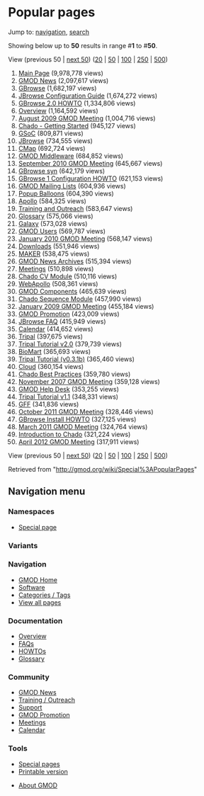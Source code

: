 <div id="mw-page-base" class="noprint">

</div>

<div id="mw-head-base" class="noprint">

</div>

<div id="content" class="mw-body" role="main">

<span id="top"></span>

<div id="mw-js-message" style="display:none;">

</div>



# <span dir="auto">Popular pages</span>

<div id="bodyContent">

<div id="contentSub">

</div>

<div id="jump-to-nav" class="mw-jump">

Jump to: [navigation](#mw-navigation), [search](#p-search)

</div>

<div id="mw-content-text">

<div class="mw-spcontent">

Showing below up to **50** results in range \#**1** to \#**50**.

View (previous 50 \| <a
href="/mediawiki/index.php?title=Special%3APopularPages&amp;limit=50&amp;offset=50"
class="mw-nextlink" title="Next 50 results">next 50</a>) (<a
href="/mediawiki/index.php?title=Special%3APopularPages&amp;limit=20&amp;offset=0"
class="mw-numlink" title="Show 20 results per page">20</a> \| <a
href="/mediawiki/index.php?title=Special%3APopularPages&amp;limit=50&amp;offset=0"
class="mw-numlink" title="Show 50 results per page">50</a> \| <a
href="/mediawiki/index.php?title=Special%3APopularPages&amp;limit=100&amp;offset=0"
class="mw-numlink" title="Show 100 results per page">100</a> \| <a
href="/mediawiki/index.php?title=Special%3APopularPages&amp;limit=250&amp;offset=0"
class="mw-numlink" title="Show 250 results per page">250</a> \| <a
href="/mediawiki/index.php?title=Special%3APopularPages&amp;limit=500&amp;offset=0"
class="mw-numlink" title="Show 500 results per page">500</a>)

1.  [Main Page](/wiki/Main_Page "Main Page")‏‎ (9,978,778 views)
2.  [GMOD News](/wiki/GMOD_News "GMOD News")‏‎ (2,097,617 views)
3.  [GBrowse](/wiki/GBrowse "GBrowse")‏‎ (1,682,197 views)
4.  [JBrowse Configuration
    Guide](/wiki/JBrowse_Configuration_Guide "JBrowse Configuration Guide")‏‎
    (1,674,272 views)
5.  [GBrowse 2.0 HOWTO](/wiki/GBrowse_2.0_HOWTO "GBrowse 2.0 HOWTO")‏‎
    (1,334,806 views)
6.  [Overview](/wiki/Overview "Overview")‏‎ (1,164,592 views)
7.  [August 2009 GMOD
    Meeting](/wiki/August_2009_GMOD_Meeting "August 2009 GMOD Meeting")‏‎
    (1,004,716 views)
8.  [Chado - Getting
    Started](/wiki/Chado_-_Getting_Started "Chado - Getting Started")‏‎
    (945,127 views)
9.  [GSoC](/wiki/GSoC "GSoC")‏‎ (809,871 views)
10. [JBrowse](/wiki/JBrowse "JBrowse")‏‎ (734,555 views)
11. [CMap](/wiki/CMap "CMap")‏‎ (692,724 views)
12. [GMOD Middleware](/wiki/GMOD_Middleware "GMOD Middleware")‏‎ (684,852
    views)
13. [September 2010 GMOD
    Meeting](/wiki/September_2010_GMOD_Meeting "September 2010 GMOD Meeting")‏‎
    (645,667 views)
14. [GBrowse syn](/wiki/GBrowse_syn "GBrowse syn")‏‎ (642,179 views)
15. [GBrowse 1 Configuration
    HOWTO](/wiki/GBrowse_1_Configuration_HOWTO "GBrowse 1 Configuration HOWTO")‏‎
    (621,153 views)
16. [GMOD Mailing Lists](/wiki/GMOD_Mailing_Lists "GMOD Mailing Lists")‏‎
    (604,936 views)
17. [Popup Balloons](/wiki/Popup_Balloons "Popup Balloons")‏‎ (604,390
    views)
18. [Apollo](/wiki/Apollo "Apollo")‏‎ (584,325 views)
19. [Training and
    Outreach](/wiki/Training_and_Outreach "Training and Outreach")‏‎
    (583,647 views)
20. [Glossary](/wiki/Glossary "Glossary")‏‎ (575,066 views)
21. [Galaxy](/wiki/Galaxy "Galaxy")‏‎ (573,028 views)
22. [GMOD Users](/wiki/GMOD_Users "GMOD Users")‏‎ (569,787 views)
23. [January 2010 GMOD
    Meeting](/wiki/January_2010_GMOD_Meeting "January 2010 GMOD Meeting")‏‎
    (568,147 views)
24. [Downloads](/wiki/Downloads "Downloads")‏‎ (551,946 views)
25. [MAKER](/wiki/MAKER "MAKER")‏‎ (538,475 views)
26. [GMOD News Archives](/wiki/GMOD_News_Archives "GMOD News Archives")‏‎
    (515,394 views)
27. [Meetings](/wiki/Meetings "Meetings")‏‎ (510,898 views)
28. [Chado CV Module](/wiki/Chado_CV_Module "Chado CV Module")‏‎ (510,116
    views)
29. [WebApollo](/wiki/WebApollo "WebApollo")‏‎ (508,361 views)
30. [GMOD Components](/wiki/GMOD_Components "GMOD Components")‏‎ (465,639
    views)
31. [Chado Sequence
    Module](/wiki/Chado_Sequence_Module "Chado Sequence Module")‏‎
    (457,990 views)
32. [January 2009 GMOD
    Meeting](/wiki/January_2009_GMOD_Meeting "January 2009 GMOD Meeting")‏‎
    (455,184 views)
33. [GMOD Promotion](/wiki/GMOD_Promotion "GMOD Promotion")‏‎ (423,009
    views)
34. [JBrowse FAQ](/wiki/JBrowse_FAQ "JBrowse FAQ")‏‎ (415,949 views)
35. [Calendar](/wiki/Calendar "Calendar")‏‎ (414,652 views)
36. [Tripal](/wiki/Tripal "Tripal")‏‎ (397,675 views)
37. [Tripal Tutorial
    v2.0](/wiki/Tripal_Tutorial_v2.0 "Tripal Tutorial v2.0")‏‎ (379,739
    views)
38. [BioMart](/wiki/BioMart "BioMart")‏‎ (365,693 views)
39. [Tripal Tutorial
    (v0.3.1b)](/wiki/Tripal_Tutorial_(v0.3.1b) "Tripal Tutorial (v0.3.1b)")‏‎
    (365,460 views)
40. [Cloud](/wiki/Cloud "Cloud")‏‎ (360,154 views)
41. [Chado Best
    Practices](/wiki/Chado_Best_Practices "Chado Best Practices")‏‎
    (359,780 views)
42. [November 2007 GMOD
    Meeting](/wiki/November_2007_GMOD_Meeting "November 2007 GMOD Meeting")‏‎
    (359,128 views)
43. [GMOD Help Desk](/wiki/GMOD_Help_Desk "GMOD Help Desk")‏‎ (353,255
    views)
44. [Tripal Tutorial
    v1.1](/wiki/Tripal_Tutorial_v1.1 "Tripal Tutorial v1.1")‏‎ (348,331
    views)
45. [GFF](/wiki/GFF "GFF")‏‎ (341,836 views)
46. [October 2011 GMOD
    Meeting](/wiki/October_2011_GMOD_Meeting "October 2011 GMOD Meeting")‏‎
    (328,446 views)
47. [GBrowse Install
    HOWTO](/wiki/GBrowse_Install_HOWTO "GBrowse Install HOWTO")‏‎ (327,125
    views)
48. [March 2011 GMOD
    Meeting](/wiki/March_2011_GMOD_Meeting "March 2011 GMOD Meeting")‏‎
    (324,764 views)
49. [Introduction to
    Chado](/wiki/Introduction_to_Chado "Introduction to Chado")‏‎ (321,224
    views)
50. [April 2012 GMOD
    Meeting](/wiki/April_2012_GMOD_Meeting "April 2012 GMOD Meeting")‏‎
    (317,911 views)

View (previous 50 \| <a
href="/mediawiki/index.php?title=Special%3APopularPages&amp;limit=50&amp;offset=50"
class="mw-nextlink" title="Next 50 results">next 50</a>) (<a
href="/mediawiki/index.php?title=Special%3APopularPages&amp;limit=20&amp;offset=0"
class="mw-numlink" title="Show 20 results per page">20</a> \| <a
href="/mediawiki/index.php?title=Special%3APopularPages&amp;limit=50&amp;offset=0"
class="mw-numlink" title="Show 50 results per page">50</a> \| <a
href="/mediawiki/index.php?title=Special%3APopularPages&amp;limit=100&amp;offset=0"
class="mw-numlink" title="Show 100 results per page">100</a> \| <a
href="/mediawiki/index.php?title=Special%3APopularPages&amp;limit=250&amp;offset=0"
class="mw-numlink" title="Show 250 results per page">250</a> \| <a
href="/mediawiki/index.php?title=Special%3APopularPages&amp;limit=500&amp;offset=0"
class="mw-numlink" title="Show 500 results per page">500</a>)

</div>

</div>

<div class="printfooter">

Retrieved from "<http://gmod.org/wiki/Special%3APopularPages>"

</div>

<div id="catlinks" class="catlinks catlinks-allhidden">

</div>

<div class="visualClear">

</div>

</div>

</div>

<div id="mw-navigation">

## Navigation menu

<div id="mw-head">



<div id="left-navigation">

<div id="p-namespaces" class="vectorTabs" role="navigation"
aria-labelledby="p-namespaces-label">

### Namespaces

- <span id="ca-nstab-special">[Special
  page](/wiki/Special%3APopularPages "This is a special page, you cannot edit the page itself")</span>

</div>

<div id="p-variants" class="vectorMenu emptyPortlet" role="navigation"
aria-labelledby="p-variants-label">

### 

### Variants[](#)

<div class="menu">

</div>

</div>

</div>





</div>



</div>

</div>

</div>

<div id="mw-panel">

<div id="p-logo" role="banner">

<a href="/wiki/Main_Page"
style="background-image: url(http://gmod.org/images/GMOD-cogs.png);"
title="Visit the main page"></a>

</div>

<div id="p-Navigation" class="portal" role="navigation"
aria-labelledby="p-Navigation-label">

### Navigation

<div class="body">

- <span id="n-GMOD-Home">[GMOD Home](/wiki/Main_Page)</span>
- <span id="n-Software">[Software](/wiki/GMOD_Components)</span>
- <span id="n-Categories-.2F-Tags">[Categories /
  Tags](/wiki/Categories)</span>
- <span id="n-View-all-pages">[View all
  pages](/wiki/Special:AllPages)</span>

</div>

</div>

<div id="p-Documentation" class="portal" role="navigation"
aria-labelledby="p-Documentation-label">

### Documentation

<div class="body">

- <span id="n-Overview">[Overview](/wiki/Overview)</span>
- <span id="n-FAQs">[FAQs](/wiki/Category%3AFAQ)</span>
- <span id="n-HOWTOs">[HOWTOs](/wiki/Category%3AHOWTO)</span>
- <span id="n-Glossary">[Glossary](/wiki/Glossary)</span>

</div>

</div>

<div id="p-Community" class="portal" role="navigation"
aria-labelledby="p-Community-label">

### Community

<div class="body">

- <span id="n-GMOD-News">[GMOD News](/wiki/GMOD_News)</span>
- <span id="n-Training-.2F-Outreach">[Training /
  Outreach](/wiki/Training_and_Outreach)</span>
- <span id="n-Support">[Support](/wiki/Support)</span>
- <span id="n-GMOD-Promotion">[GMOD
  Promotion](/wiki/GMOD_Promotion)</span>
- <span id="n-Meetings">[Meetings](/wiki/Meetings)</span>
- <span id="n-Calendar">[Calendar](/wiki/Calendar)</span>

</div>

</div>

<div id="p-tb" class="portal" role="navigation"
aria-labelledby="p-tb-label">

### Tools

<div class="body">

- <span id="t-specialpages"><a href="/wiki/Special%3ASpecialPages" accesskey="q"
  title="A list of all special pages [q]">Special pages</a></span>
- <span id="t-print"><a
  href="/mediawiki/index.php?title=Special%3APopularPages&amp;printable=yes"
  rel="alternate" accesskey="p"
  title="Printable version of this page [p]">Printable version</a></span>

</div>

</div>

</div>

</div>

<div id="footer" role="contentinfo">

- <span id="footer-places-about">[About
  GMOD](/wiki/GMOD:About "GMOD:About")</span>

<!-- -->






</div>

